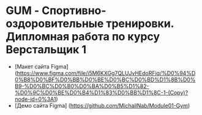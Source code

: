 # GUM - Спортивно-оздоровительные тренировки. Дипломная работа по курсу Верстальщик 1

* [Макет сайта Figma] (https://www.figma.com/file/i5M6KXGg7QLUJvHEdoRFiq/%D0%94%D0%B8%D0%BF%D0%BB%D0%BE%D0%BC%D0%BD%D1%8B%D0%B9-%D0%BC%D0%B0%D0%BA%D0%B5%D1%82-%D0%9C%D0%BE%D0%B4%D1%83%D0%BB%D1%8C-1-(Copy)?node-id=0%3A1)
* [Демо сайта Figma] (https://github.com/MichailNab/Module01-Gym)